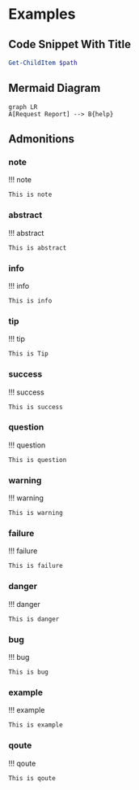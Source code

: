 # Examples

## Code Snippet With Title

```powershell title="Return List of Files in a Path"
Get-ChildItem $path
```

## Mermaid Diagram

``` mermaid
graph LR
A[Request Report] --> B{help}

```

## Admonitions

### note

!!! note

    This is note

### abstract

!!! abstract

    This is abstract

### info

!!! info

    This is info

### tip

!!! tip

    This is Tip

### success

!!! success

    This is success

### question

!!! question

    This is question

### warning

!!! warning

    This is warning

### failure

!!! failure

    This is failure

### danger

!!! danger

    This is danger

### bug

!!! bug

    This is bug

### example

!!! example

    This is example

### qoute

!!! qoute

    This is qoute